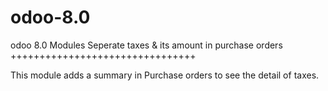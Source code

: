 # odoo-8.0
odoo 8.0 Modules
Seperate taxes & its amount in purchase orders
++++++++++++++++++++++++++++++++

This module adds a summary in Purchase orders to see the detail of taxes.
